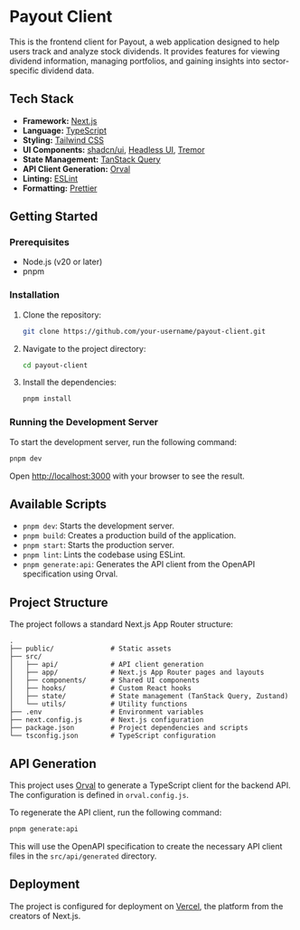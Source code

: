 # Payout Client

This is the frontend client for Payout, a web application designed to help users track and analyze stock dividends. It provides features for viewing dividend information, managing portfolios, and gaining insights into sector-specific dividend data.

## Tech Stack

*   **Framework:** [Next.js](https://nextjs.org/)
*   **Language:** [TypeScript](https://www.typescriptlang.org/)
*   **Styling:** [Tailwind CSS](https://tailwindcss.com/)
*   **UI Components:** [shadcn/ui](https://ui.shadcn.com/), [Headless UI](https://headlessui.com/), [Tremor](https://www.tremor.so/)
*   **State Management:** [TanStack Query](https://tanstack.com/query/latest)
*   **API Client Generation:** [Orval](https://orval.dev/)
*   **Linting:** [ESLint](https://eslint.org/)
*   **Formatting:** [Prettier](https://prettier.io/)

## Getting Started

### Prerequisites

*   Node.js (v20 or later)
*   pnpm

### Installation

1.  Clone the repository:
    ```bash
    git clone https://github.com/your-username/payout-client.git
    ```
2.  Navigate to the project directory:
    ```bash
    cd payout-client
    ```
3.  Install the dependencies:
    ```bash
    pnpm install
    ```

### Running the Development Server

To start the development server, run the following command:

```bash
pnpm dev
```

Open [http://localhost:3000](http://localhost:3000) with your browser to see the result.

## Available Scripts

*   `pnpm dev`: Starts the development server.
*   `pnpm build`: Creates a production build of the application.
*   `pnpm start`: Starts the production server.
*   `pnpm lint`: Lints the codebase using ESLint.
*   `pnpm generate:api`: Generates the API client from the OpenAPI specification using Orval.

## Project Structure

The project follows a standard Next.js App Router structure:

```
.
├── public/              # Static assets
├── src/
│   ├── api/             # API client generation
│   ├── app/             # Next.js App Router pages and layouts
│   ├── components/      # Shared UI components
│   ├── hooks/           # Custom React hooks
│   ├── state/           # State management (TanStack Query, Zustand)
│   └── utils/           # Utility functions
├── .env                 # Environment variables
├── next.config.js       # Next.js configuration
├── package.json         # Project dependencies and scripts
└── tsconfig.json        # TypeScript configuration
```

## API Generation

This project uses [Orval](https://orval.dev/) to generate a TypeScript client for the backend API. The configuration is defined in `orval.config.js`.

To regenerate the API client, run the following command:

```bash
pnpm generate:api
```

This will use the OpenAPI specification to create the necessary API client files in the `src/api/generated` directory.

## Deployment

The project is configured for deployment on [Vercel](https://vercel.com/), the platform from the creators of Next.js.